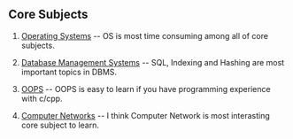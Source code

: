 ## Core Subjects 

 1.  [Operating Systems](operating_system.md) -- OS is most time consuming among all of core subjects.
    
 2.  [Database Management Systems](dbms.md) -- SQL, Indexing and Hashing are most important topics in DBMS.
    
 3.  [OOPS](oops.md) -- OOPS is easy to learn if you have programming experience with c/cpp.
    
 4.  [Computer Networks](computer_network.md) -- I think Computer Network is most interasting core subject to learn.

